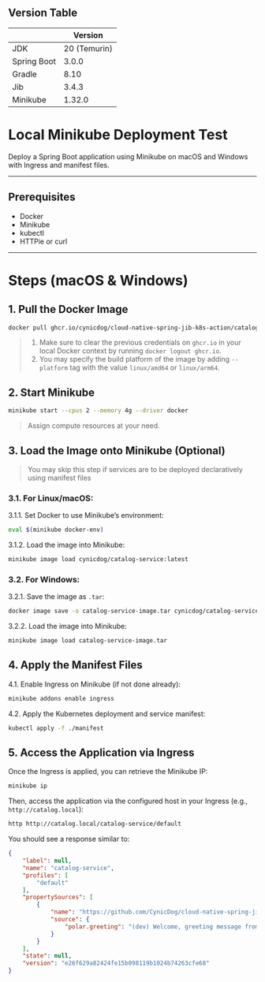 ## Version Table

|             | Version       |
|-------------|---------------|
| JDK         | 20 (Temurin)  |
| Spring Boot | 3.0.0         |
| Gradle      | 8.10          |
| Jib         | 3.4.3         |
| Minikube    | 1.32.0        |

# Local Minikube Deployment Test

Deploy a Spring Boot application using Minikube on macOS and Windows with Ingress and manifest files.

---

## Prerequisites

- Docker
- Minikube
- kubectl
- HTTPie or curl

---

# Steps (macOS & Windows)

## 1. Pull the Docker Image
```bash
docker pull ghcr.io/cynicdog/cloud-native-spring-jib-k8s-action/catalog-service:latest
```
> 1. Make sure to clear the previous credentials on `ghcr.io` in your local Docker context by running `docker logout ghcr.io`.
> 2. You may specify the build platform of the image by adding `--platform` tag with the value `linux/amd64` or `linux/arm64`.

## 2. Start Minikube
```bash
minikube start --cpus 2 --memory 4g --driver docker
```
> Assign compute resources at your need. 

## 3. Load the Image onto Minikube (Optional) 
> You may skip this step if services are to be deployed declaratively using manifest files

### 3.1. For Linux/macOS:
3.1.1. Set Docker to use Minikube’s environment:
```bash
eval $(minikube docker-env)
```

3.1.2. Load the image into Minikube:
```bash
minikube image load cynicdog/catalog-service:latest
```

### 3.2. For Windows:
3.2.1. Save the image as `.tar`:
```bash
docker image save -o catalog-service-image.tar cynicdog/catalog-service:latest
```

3.2.2. Load the image into Minikube:
```bash
minikube image load catalog-service-image.tar
```

## 4. Apply the Manifest Files

4.1. Enable Ingress on Minikube (if not done already):
```bash
minikube addons enable ingress
```

4.2. Apply the Kubernetes deployment and service manifest:
```bash
kubectl apply -f ./manifest
```

## 5. Access the Application via Ingress

Once the Ingress is applied, you can retrieve the Minikube IP:
```bash
minikube ip
```

Then, access the application via the configured host in your Ingress (e.g., `http://catalog.local`):
```bash
http http://catalog.local/catalog-service/default
```

You should see a response similar to:
```json
{
    "label": null,
    "name": "catalog-service",
    "profiles": [
        "default"
    ],
    "propertySources": [
        {
            "name": "https://github.com/CynicDog/cloud-native-spring-jib-k8s-action/catalog-service.yml",
            "source": {
                "polar.greeting": "(dev) Welcome, greeting message from the configuration server!"
            }
        }
    ],
    "state": null,
    "version": "e26f629a82424fe15b098119b1024b74263cfe68"
}
```
